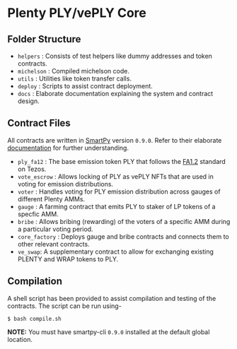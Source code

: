 # Plenty PLY/vePLY Core

## Folder Structure

- `helpers` : Consists of test helpers like dummy addresses and token contracts.
- `michelson` : Compiled michelson code.
- `utils` : Utilities like token transfer calls.
- `deploy` : Scripts to assist contract deployment.
- `docs` : Elaborate documentation explaining the system and contract design.

## Contract Files

All contracts are written in [SmartPy](https://smartpy.io) version `0.9.0`. Refer to their elaborate [documentation](https://smartpy.io/docs) for further understanding.

- `ply_fa12` : The base emission token PLY that follows the [FA1.2](https://tezos.gitlab.io/user/fa12.html) standard on Tezos.
- `vote_escrow` : Allows locking of PLY as vePLY NFTs that are used in voting for emission distributions.
- `voter` : Handles voting for PLY emission distribution across gauges of different Plenty AMMs.
- `gauge` : A farming contract that emits PLY to staker of LP tokens of a specfic AMM.
- `bribe` : Allows bribing (rewarding) of the voters of a specific AMM during a particular voting period.
- `core_factory` : Deploys gauge and bribe contracts and connects them to other relevant contracts.
- `ve_swap`: A supplementary contract to allow for exchanging existing PLENTY and WRAP tokens to PLY.

## Compilation

A shell script has been provided to assist compilation and testing of the contracts. The script can be run using-

```shell
$ bash compile.sh
```

**NOTE:** You must have smartpy-cli `0.9.0` installed at the default global location.
